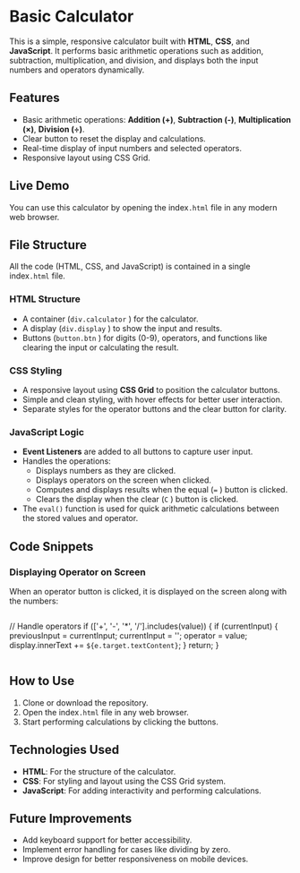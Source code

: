 # Basic Calculator

This is a simple, responsive calculator built with **HTML**, **CSS**, and **JavaScript**. It performs basic arithmetic operations such as addition, subtraction, multiplication, and division, and displays both the input numbers and operators dynamically.

## Features
- Basic arithmetic operations: **Addition (+)**, **Subtraction (-)**, **Multiplication (×)**, **Division (÷)**.
- Clear button to reset the display and calculations.
- Real-time display of input numbers and selected operators.
- Responsive layout using CSS Grid.
## Live Demo
You can use this calculator by opening the index`.html` file in any modern web browser.

## File Structure
All the code (HTML, CSS, and JavaScript) is contained in a single index`.html` file.

### HTML Structure
- A container (`div.calculator` ) for the calculator.
- A display (`div.display` ) to show the input and results.
- Buttons (`button.btn` ) for digits (0-9), operators, and functions like clearing the input or calculating the result.
### CSS Styling
- A responsive layout using **CSS Grid** to position the calculator buttons.
- Simple and clean styling, with hover effects for better user interaction.
- Separate styles for the operator buttons and the clear button for clarity.
### JavaScript Logic
- **Event Listeners** are added to all buttons to capture user input.
- Handles the operations:
    - Displays numbers as they are clicked.
    - Displays operators on the screen when clicked.
    - Computes and displays results when the equal (`=` ) button is clicked.
    - Clears the display when the clear (`C` ) button is clicked.
- The `eval()`  function is used for quick arithmetic calculations between the stored values and operator.
## Code Snippets
### Displaying Operator on Screen
When an operator button is clicked, it is displayed on the screen along with the numbers:

```
```
// Handle operators 
if (['+', '-', '*', '/'].includes(value)) {
   if (currentInput) { 
  previousInput = currentInput; currentInput = ''; 
  operator = value; 
  display.innerText += ` ${e.target.textContent} `;
   } 
   return; 
   } 
```

```
## How to Use
1. Clone or download the repository.
2. Open the index`.html`  file in any web browser.
3. Start performing calculations by clicking the buttons.
## Technologies Used
- **HTML**: For the structure of the calculator.
- **CSS**: For styling and layout using the CSS Grid system.
- **JavaScript**: For adding interactivity and performing calculations.
## Future Improvements
- Add keyboard support for better accessibility.
- Implement error handling for cases like dividing by zero.
- Improve design for better responsiveness on mobile devices.


